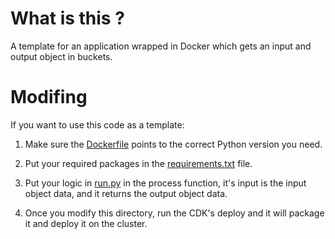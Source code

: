 # What is this ?

A template for an application wrapped in Docker which gets an input and output object in buckets.

# Modifing

If you want to use this code as a template:

1. Make sure the [Dockerfile](Dockerfile) points to the correct Python version you need.

2. Put your required packages in the [requirements.txt](requirements.txt) file.

3. Put your logic in [run.py](run.py) in the process function, it's input is the input object data, and it returns the output object data.

4. Once you modify this directory, run the CDK's deploy and it will package it and deploy it on the cluster.
